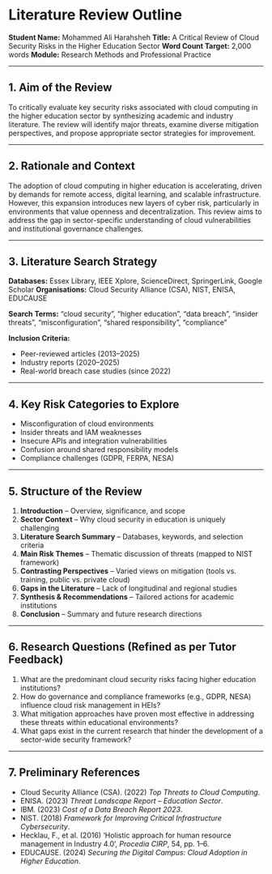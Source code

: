 
# Literature Review Outline

**Student Name:** Mohammed Ali Harahsheh
**Title:** A Critical Review of Cloud Security Risks in the Higher Education Sector
**Word Count Target:** 2,000 words
**Module:** Research Methods and Professional Practice

---

## 1. Aim of the Review

To critically evaluate key security risks associated with cloud computing in the higher education sector by synthesizing academic and industry literature. The review will identify major threats, examine diverse mitigation perspectives, and propose appropriate sector strategies for improvement.

---

## 2. Rationale and Context

The adoption of cloud computing in higher education is accelerating, driven by demands for remote access, digital learning, and scalable infrastructure. However, this expansion introduces new layers of cyber risk, particularly in environments that value openness and decentralization. This review aims to address the gap in sector-specific understanding of cloud vulnerabilities and institutional governance challenges.

---

## 3. Literature Search Strategy

**Databases:** Essex Library, IEEE Xplore, ScienceDirect, SpringerLink, Google Scholar
**Organisations:** Cloud Security Alliance (CSA), NIST, ENISA, EDUCAUSE

**Search Terms:**
“cloud security”, “higher education”, “data breach”, “insider threats”, “misconfiguration”, “shared responsibility”, “compliance”

**Inclusion Criteria:**

* Peer-reviewed articles (2013–2025)
* Industry reports (2020–2025)
* Real-world breach case studies (since 2022)

---

## 4. Key Risk Categories to Explore

* Misconfiguration of cloud environments
* Insider threats and IAM weaknesses
* Insecure APIs and integration vulnerabilities
* Confusion around shared responsibility models
* Compliance challenges (GDPR, FERPA, NESA)

---

## 5. Structure of the Review

1. **Introduction** – Overview, significance, and scope
2. **Sector Context** – Why cloud security in education is uniquely challenging
3. **Literature Search Summary** – Databases, keywords, and selection criteria
4. **Main Risk Themes** – Thematic discussion of threats (mapped to NIST framework)
5. **Contrasting Perspectives** – Varied views on mitigation (tools vs. training, public vs. private cloud)
6. **Gaps in the Literature** – Lack of longitudinal and regional studies
7. **Synthesis & Recommendations** – Tailored actions for academic institutions
8. **Conclusion** – Summary and future research directions

---

## 6. Research Questions (Refined as per Tutor Feedback)

1. What are the predominant cloud security risks facing higher education institutions?
2. How do governance and compliance frameworks (e.g., GDPR, NESA) influence cloud risk management in HEIs?
3. What mitigation approaches have proven most effective in addressing these threats within educational environments?
4. What gaps exist in the current research that hinder the development of a sector-wide security framework?

---

## 7. Preliminary References

* Cloud Security Alliance (CSA). (2022) *Top Threats to Cloud Computing*.
* ENISA. (2023) *Threat Landscape Report – Education Sector*.
* IBM. (2023) *Cost of a Data Breach Report 2023*.
* NIST. (2018) *Framework for Improving Critical Infrastructure Cybersecurity*.
* Hecklau, F., et al. (2016) ‘Holistic approach for human resource management in Industry 4.0’, *Procedia CIRP*, 54, pp. 1–6.
* EDUCAUSE. (2024) *Securing the Digital Campus: Cloud Adoption in Higher Education*.
